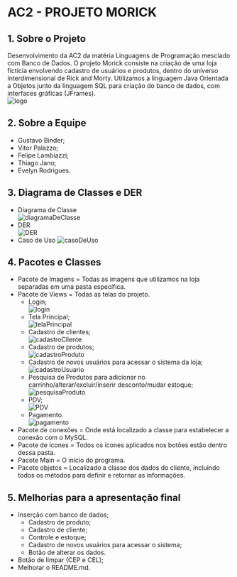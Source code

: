 # **AC2 - PROJETO MORICK**
## **1.  Sobre o Projeto**
Desenvolvimento da AC2 da matéria Linguagens de Programação mesclado com Banco de Dados. O projeto Morick consiste na criação de uma loja fictícia envolvendo cadastro de usuários e produtos, dentro do universo interdimensional de Rick and Morty. Utilizamos a linguagem Java Orientada a Objetos junto da linguagem SQL para criação do banco de dados, com interfaces gráficas (JFrames). <br />
![logo](https://github.com/Brudigu/AC2/blob/banco-de-dados/Imagens/Morick.png?raw=true)
## **2.  Sobre a Equipe**
*  Gustavo Binder;
*  Vitor Palazzo;
*  Felipe Lambiazzi;
*  Thiago Jano;
*  Evelyn Rodrigues.
## **3.  Diagrama de Classes e DER**
*  Diagrama de Classe<br />
![diagramaDeClasse](https://github.com/Brudigu/AC2/blob/main/Diagramas/Classes.jpeg?raw=true)
*  DER <br />
![DER](https://github.com/Brudigu/AC2/blob/main/Diagramas/DER.jpeg?raw=true)
*  Caso de Uso
![casoDeUso](https://github.com/Brudigu/AC2/blob/main/Diagramas/Caso%20de%20uso.jpeg?raw=true)
## **4. Pacotes e Classes**
* Pacote de Imagens = Todas as imagens que utilizamos na loja separadas em uma pasta específica.
* Pacote de Views = Todas as telas do projeto.
  *  Login; <br />
  ![login](https://github.com/Brudigu/AC2/blob/banco-de-dados/Imagens/Login.jpg?raw=true)
  *  Tela Principal; <br />
  ![telaPrincipal](https://github.com/Brudigu/AC2/blob/banco-de-dados/Imagens/Menu.jpg?raw=true)
  *  Cadastro de clientes; <br />
  ![cadastroCliente](https://github.com/Brudigu/AC2/blob/banco-de-dados/Imagens/Cliente.jpg?raw=true)
  *  Cadastro de produtos; <br />
  ![cadastroProduto](https://github.com/Brudigu/AC2/blob/banco-de-dados/Imagens/Produto.jpg?raw=true)
  *  Cadastro de novos usuários para acessar o sistema da loja; <br />
  ![cadastroUsuario](https://github.com/Brudigu/AC2/blob/banco-de-dados/Imagens/Usuario.png?raw=true)
  *  Pesquisa de Produtos para adicionar no carrinho/alterar/excluir/inserir desconto/mudar estoque; <br />
  ![pesquisaProduto](https://github.com/Brudigu/AC2/blob/banco-de-dados/Imagens/BuscarProdutos.jpg?raw=true)
  *  PDV;  <br />
  ![PDV](https://github.com/Brudigu/AC2/blob/banco-de-dados/Imagens/PDV.jpg?raw=true)
  *  Pagamento. <br />
  ![pagamento](https://github.com/Brudigu/AC2/blob/banco-de-dados/Imagens/Pagamento.jpg?raw=true)
* Pacote de conexões = Onde está localizado a classe para estabelecer a conexão com o MySQL.
* Pacote de ícones = Todos os ícones aplicados nos botões estão dentro dessa pasta.
* Pacote Main = O início do programa.
* Pacote objetos = Localizado a classe dos dados do cliente, incluindo todos os métodos para definir e retornar as informações.
## **5. Melhorias para a apresentação final**
* Inserção com banco de dados;
  * Cadastro de produto;
  * Cadastro de cliente;
  * Controle e estoque;
  * Cadastro de novos usuários para acessar o sistema;
  * Botão de alterar os dados.
* Botão de limpar (CEP e CEL);
* Melhorar o README.md.
